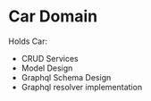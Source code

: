 # Car Domain

Holds Car:

- CRUD Services
- Model Design
- Graphql Schema Design
- Graphql resolver implementation

